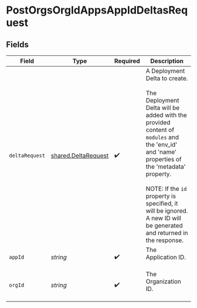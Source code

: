 # PostOrgsOrgIdAppsAppIdDeltasRequest


## Fields

| Field                                                                                                                                                                                                                                                                                              | Type                                                                                                                                                                                                                                                                                               | Required                                                                                                                                                                                                                                                                                           | Description                                                                                                                                                                                                                                                                                        |
| -------------------------------------------------------------------------------------------------------------------------------------------------------------------------------------------------------------------------------------------------------------------------------------------------- | -------------------------------------------------------------------------------------------------------------------------------------------------------------------------------------------------------------------------------------------------------------------------------------------------- | -------------------------------------------------------------------------------------------------------------------------------------------------------------------------------------------------------------------------------------------------------------------------------------------------- | -------------------------------------------------------------------------------------------------------------------------------------------------------------------------------------------------------------------------------------------------------------------------------------------------- |
| `deltaRequest`                                                                                                                                                                                                                                                                                     | [shared.DeltaRequest](../../models/shared/deltarequest.md)                                                                                                                                                                                                                                         | :heavy_check_mark:                                                                                                                                                                                                                                                                                 | A Deployment Delta to create.<br/><br/>The Deployment Delta will be added with the provided content of `modules` and the 'env_id' and 'name' properties of the 'metadata' property.<br/><br/>NOTE: If the `id` property is specified, it will be ignored. A new ID will be generated and returned in the response. |
| `appId`                                                                                                                                                                                                                                                                                            | *string*                                                                                                                                                                                                                                                                                           | :heavy_check_mark:                                                                                                                                                                                                                                                                                 | The Application ID.<br/><br/>                                                                                                                                                                                                                                                                      |
| `orgId`                                                                                                                                                                                                                                                                                            | *string*                                                                                                                                                                                                                                                                                           | :heavy_check_mark:                                                                                                                                                                                                                                                                                 | The Organization ID.<br/><br/>                                                                                                                                                                                                                                                                     |